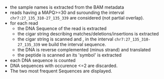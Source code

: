 + the sample names is extracted from the BAM metadata
+ reads having a MAPQ>=30 and surounding the interval `chr7:27_135_310-27_135_339` are considered (not partial overlap).
+ for each read
    + the DNA Sequence of the read is extracted
    + the cigar string describing matches/deletions/insertions is extracted
    + the cigar string is scanned and , in the interval `chr7:27_135_310-27_135_339` we build the interval sequence.
    + the DNA is reverse complemented (minus strand) and translated
    + the peptide is scanned an its 'symbol' is extracted
+ each DNA sequence is counted
+ DNA sequences with occurence <=2 are discarded.
+ The two most frequent Sequences are displayed.